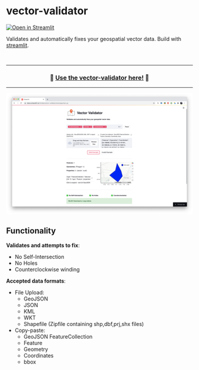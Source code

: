 # vector-validator

[![Open in Streamlit](https://static.streamlit.io/badges/streamlit_badge_black_white.svg)](https://share.streamlit.io/chrieke/vector-validator/main/app/main)

Validates and automatically fixes your geospatial vector data. Build with [streamlit](https://streamlit.io/).

<br>

---

<h3 align="center">
    🔺 <a href="https://share.streamlit.io/chrieke/vector-validator/main/app/main">Use the vector-validator here!</a> 🔻
</h3>

---

<p align="center">
    <a href="https://share.streamlit.io/chrieke/vector-validator/main/app/main"><img src="images/screenshot.png" width=700></a>
</p>

## Functionality

**Validates and attempts to fix**:
- No Self-Intersection
- No Holes
- Counterclockwise winding

**Accepted data formats**:
- File Upload:
    - GeoJSON
    - JSON
    - KML
    - WKT
    - Shapefile (Zipfile containing shp,dbf,prj,shx files)
- Copy-paste:
    - GeoJSON FeatureCollection 
    - Feature
    - Geometry
    - Coordinates
    - bbox

